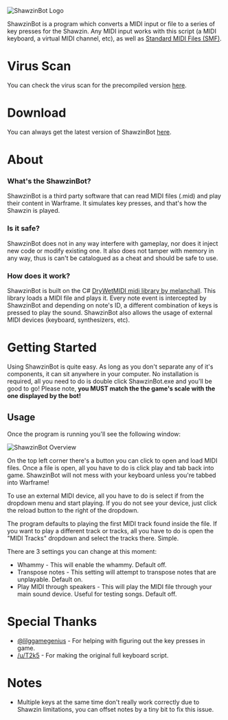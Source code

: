 ![ShawzinBot Logo](https://github.com/ianespana/ShawzinBot/blob/master/ShawzinBot/Resources/Shawzin.png)

ShawzinBot is a program which converts a MIDI input or file to a series of key presses for the Shawzin. Any MIDI input works with this script (a MIDI keyboard, a virtual MIDI channel, etc), as well as [Standard MIDI Files (SMF)](https://www.midi.org/specifications/category/smf-specifications).

# Virus Scan
You can check the virus scan for the precompiled version [here](https://www.virustotal.com/gui/file/3cb941d7918c21f79d749aba8434b8ef55a8eadc024277c94502e3f89f4e40df/detection).

# Download
You can always get the latest version of ShawzinBot [here](https://github.com/ianespana/ShawzinBot/releases/latest).

# About

### What's the ShawzinBot?

ShawzinBot is a third party software that can read MIDI files (.mid) and play their content in Warframe. It simulates key presses, and that's how the Shawzin is played.

### Is it safe?

ShawzinBot does not in any way interfere with gameplay, nor does it inject new code or modify existing one. It also does not tamper with memory in any way, thus is can't be catalogued as a cheat and should be safe to use.

### How does it work?

ShawzinBot is built on the C# [DryWetMIDI midi library by melanchall](https://github.com/melanchall/drywetmidi). This library loads a MIDI file and plays it. Every note event is intercepted by ShawzinBot and depending on note's ID, a different combination of keys is pressed to play the sound. ShawzinBot also allows the usage of external MIDI devices (keyboard, synthesizers, etc).

# Getting Started
Using ShawzinBot is quite easy. As long as you don't separate any of it's components, it can sit anywhere in your computer. No installation is required, all you need to do is double click ShawzinBot.exe and you'll be good to go! Please note, **you MUST match the the game's scale with the one displayed by the bot!**

## Usage
Once the program is running you'll see the following window:

![ShawzinBot Overview](https://github.com/ianespana/ShawzinBot/blob/master/ShawzinBot/Resources/Overview.png)

On the top left corner there's a button you can click to open and load MIDI files. Once a file is open, all you have to do is click play and tab back into game. ShawzinBot will not mess with your keyboard unless you're tabbed into Warframe!

To use an external MIDI device, all you have to do is select if from the dropdown menu and start playing. If you do not see your device, just click the reload button to the right of the dropdown.

The program defaults to playing the first MIDI track found inside the file. If you want to play a different track or tracks, all you have to do is open the "MIDI Tracks" dropdown and select the tracks there. Simple.

There are 3 settings you can change at this moment:
* Whammy - This will enable the whammy. Default off.
* Transpose notes - This setting will attempt to transpose notes that are unplayable. Default on.
* Play MIDI through speakers - This will play the MIDI file through your main sound device. Useful for testing songs. Default off.

# Special Thanks
* [@lilggamegenius](https://github.com/lilggamegenius) - For helping with figuring out the key presses in game.
* [/u/T2k5](https://www.reddit.com/user/T2k5/) - For making the original full keyboard script.

# Notes
* Multiple keys at the same time don't really work correctly due to Shawzin limitations, you can offset notes by a tiny bit to fix this issue.
